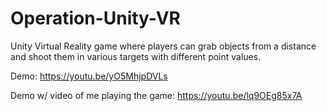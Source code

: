 # Operation-Unity-VR
Unity Virtual Reality game where players can grab objects from a distance and shoot them in various targets with different point values.

Demo: https://youtu.be/yO5MhjpDVLs

Demo w/ video of me playing the game: https://youtu.be/lq9OEg85x7A
